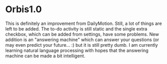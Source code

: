 # Orbis1.0
This is definitely an improvement from DailyMotion. Still, a lot of things are left to be added. The to-do activity is still static and the single extra checkbox, which can be added from settings, have some problems.
New addition is an "answering machine" which can answer your questions (or may even predict your future... :) but it is still pretty dumb. I am currently learning natural language processing with hopes that the answering machine can be made a bit intelligent.
